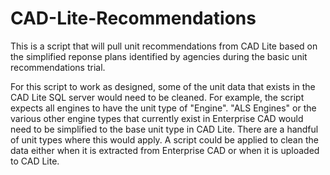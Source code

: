 # CAD-Lite-Recommendations
This is a script that will pull unit recommendations from CAD Lite based on the simplified reponse plans identified by agencies during the basic unit recommendations trial.

For this script to work as designed, some of the unit data that exists in the CAD Lite SQL server would need to be cleaned. For example, the script expects all engines to have the unit type of "Engine". "ALS Engines" or the various other engine types that currently exist in Enterprise CAD would need to be simplified to the base unit type in CAD Lite. There are a handful of unit types where this would apply. A script could be applied to clean the data either when it is extracted from Enterprise CAD or when it is uploaded to CAD Lite. 
